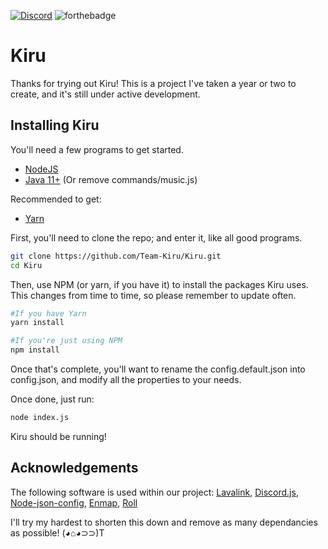 [![Discord](https://img.shields.io/discord/544312272873324544?color=%237289DA&label=Discord&style=for-the-badge)](https://discord.gg/7BNuRjg)
![forthebadge](https://forthebadge.com/images/badges/made-with-crayons.svg)

# Kiru

Thanks for trying out Kiru! This is a project I've taken a year or two to create, and it's still under active development.

## Installing Kiru

You'll need a few programs to get started.

-   [NodeJS](https://nodejs.org/en/)
-   [Java 11+](https://www.oracle.com/technetwork/java/javase/downloads/index.html) (Or remove commands/music.js)

Recommended to get:

-   [Yarn](https://yarnpkg.com/)

First, you'll need to clone the repo; and enter it, like all good programs.

```bash
git clone https://github.com/Team-Kiru/Kiru.git
cd Kiru
```

Then, use NPM (or yarn, if you have it) to install the packages Kiru uses. This changes from time to time, so please remember to update often.

```bash
#If you have Yarn
yarn install

#If you're just using NPM
npm install
```

Once that's complete, you'll want to rename the config.default.json into config.json, and modify all the properties to your needs.

Once done, just run:

```bash
node index.js
```

Kiru should be running!

## Acknowledgements

The following software is used within our project:
[Lavalink](https://github.com/Frederikam/Lavalink/), [Discord.js](https://discord.js.org/), [Node-json-config](https://github.com/Takayoshi-Aoyagi/node-json-config), [Enmap](https://github.com/eslachance/enmap), [Roll](https://github.com/troygoode/node-roll)

I'll try my hardest to shorten this down and remove as many dependancies as possible! (◕⌂◕⊃⊃)T

